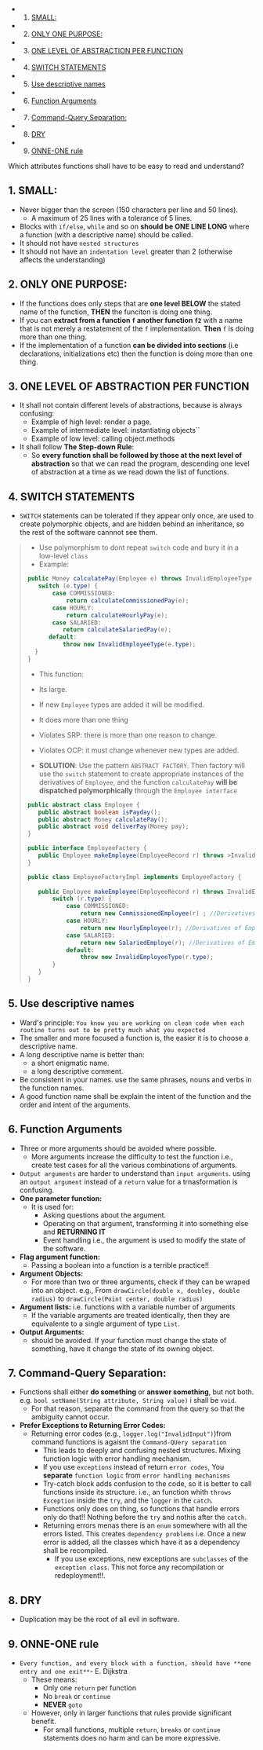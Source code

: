 <!-- vscode-markdown-toc -->
* 1. [SMALL:](#SMALL:)
* 2. [ONLY ONE PURPOSE:](#ONLYONEPURPOSE:)
* 3. [ONE LEVEL OF ABSTRACTION PER FUNCTION](#ONELEVELOFABSTRACTIONPERFUNCTION)
* 4. [SWITCH STATEMENTS](#SWITCHSTATEMENTS)
* 5. [Use descriptive names](#Usedescriptivenames)
* 6. [Function Arguments](#FunctionArguments)
* 7. [Command-Query Separation:](#Command-QuerySeparation:)
* 8. [DRY](#DRY)
* 9. [ONNE-ONE rule](#ONNE-ONErule)

<!-- vscode-markdown-toc-config
	numbering=true
	autoSave=true
	/vscode-markdown-toc-config -->
<!-- /vscode-markdown-toc -->

Which attributes functions shall have to be easy to read and understand?

##  1. <a name='SMALL:'></a>SMALL:
- Never bigger than the screen (150 characters per line and 50 lines).
  - A maximum of 25 lines with a tolerance of 5 lines.
- Blocks with `if/else`, `while` and so on **should be ONE LINE LONG** where a function (with a descriptive name) should be called.
- It should not have `nested structures`
- It should not have an `indentation level` greater than 2 (otherwise affects the understanding)

##  2. <a name='ONLYONEPURPOSE:'></a>ONLY ONE PURPOSE:

- If the functions does only steps that are **one level BELOW** the stated name of the function, **THEN** the funciton is doing one thing.
- If you can **extract from a function `f` another function `f2`** with a name that is not merely a restatement of the `f` implementation. **Then** `f` is doing more than one thing.
- If the implementation of a function **can be divided into sections** (i.e declarations, initializations etc) then the function is doing more than one thing.

##  3. <a name='ONELEVELOFABSTRACTIONPERFUNCTION'></a>ONE LEVEL OF ABSTRACTION PER FUNCTION
- It shall not contain different levels of abstractions, because is always confusing:
  - Example of high level: render a page.
  - Example of intermediate level: instantiating objects``
  - Example of low level: calling object.methods
- It shall follow **The Step-down Rule**:
  - So **every function shall be followed by those at the next level of abstraction** so that we can read the program, descending one level of abstraction at a time as we read down the list of functions.

##  4. <a name='SWITCHSTATEMENTS'></a>SWITCH STATEMENTS
- `SWITCH` statements can be tolerated if they appear only once, are used to create polymorphic objects, and are hidden behind an inheritance, so the rest of the software cannnot see them.
  
> - Use polymorphism to dont repeat `switch` code and bury it in a low-level `class`
> - Example:
>
>  ``` java
>  public Money calculatePay(Employee e) throws InvalidEmployeeType {
>     switch (e.type) {
>         case COMMISSIONED:
>             return calculateCommissionedPay(e);
>         case HOURLY:
>             return calculateHourlyPay(e);
>         case SALARIED:
>            return calculateSalariedPay(e);
>        default:
>            throw new InvalidEmployeeType(e.type);
>    }
>}
>  ```
>- This function:
>  - Its large.
>  - If new `Employee` types are added it will be modified.
>  - It does more than one thing
>  - Violates SRP: there is more than one reason to change.
>  - Violates OCP: it must change whenever new types are added.
>
> - **SOLUTION**: Use the pattern `ABSTRACT FACTORY`. Then factory will use the `switch` statement to create appropriate instances of the derivatives of `Employee`, and the function `calculatePay` **will be dispatched polymorphically** through the `Employee interface`
>
>``` java
>public abstract class Employee {
>    public abstract boolean isPayday();
>    public abstract Money calculatePay();
>    public abstract void deliverPay(Money pay);
>}
>
>public interface EmployeeFactory {
>    public Employee makeEmployee(EmployeeRecord r) throws >InvalidEmployeeType;
>}
>
>public class EmployeeFactoryImpl implements EmployeeFactory {
>    
>    public Employee makeEmployee(EmployeeRecord r) throws InvalidEmployeeType>{
>        switch (r.type) {
>            case COMMISSIONED:
>                return new CommissionedEmployee(r) ; //Derivatives of >Employee
>            case HOURLY:
>                return new HourlyEmployee(r); //Derivatives of Employee
>            case SALARIED:
>                return new SalariedEmploye(r); //Derivatives of Employee
>            default:
>                throw new InvalidEmployeeType(r.type);
>        }
>    }
>}
>```



##  5. <a name='Usedescriptivenames'></a>Use descriptive names

- Ward's principle: `You know you are working on clean code when each routine turns out to be pretty much what you expected`
- The smaller and more focused a function is, the easier it is to choose a descriptive name.
- A long descriptive name is better than:
  -  a short enigmatic name.
  - a long descriptive comment.
- Be consistent in your names. use the same phrases, nouns and verbs in the function names.
- A good function name shall be explain the intent of the function and the order and intent of the arguments.


##  6. <a name='FunctionArguments'></a>Function Arguments
- Three or more arguments should be avoided where possible.
  - More arguments increase the difficulty to test the function i.e., create test cases for all the various combinations of arguments.
- `Output arguments` are harder to understand than `input arguments`. using an `output argument` instead of a `return` value for a trnasformation is confusing.
- **One parameter function:** 
  - It is used for:
    - Asking questions about the argument.
    - Operating on that argument, transforming it into something else and **RETURNING IT**
    - Event handling i.e., the argument is used to modify the state of the software.
- **Flag argument function:**
  - Passing a boolean into a function is a terrible practice!!
- **Argument Objects:**
  - For more than two or three arguments, check if they can be wraped into an object. e.g., From `drawCircle(double x, doubley, double radius)` to `drawCircle(Point center, double radius)`
- **Argument lists:** i.e. functions with a variable number of arguments
  - If the variable arguments are treated identically, then they are equivalente to a single argument of type `List`.
- **Output Arguments:**
  - should be avoided. If your function must change the state of something, have it change the state of its owning object.
##  7. <a name='Command-QuerySeparation:'></a>Command-Query Separation:
- Functions shall either **do something** or **answer something**, but not both. e.g. `bool setName(String attribute, String value)` i shall be `void`.
  - For that reason, separate the command from the query so that the ambiguity cannot occur.
- **Prefer Exceptions to Returning Error Codes:**
  - Returning error codes (e.g., `logger.log("InvalidInput")`)from command functions is agaisnt the `Command-QUery separation`
    - This leads to deeply and confusing nested structures. Mixing function logic with error handling mechanism.
    - If you use `exceptions` instead of return `error codes`, You **separate** `function logic` from `error handling mechanisms`
    - Try-catch block adds confusion to the code, so it is better to call functions inside its structure. i.e., an function whith `throws Exception` inside the `try`, and the `logger` in the `catch`.
    - Functions only does on thing, so functions that handle errors only do that!! Nothing before the `try` and nothis after the `catch`.
    - Returning errors menas there is an `enum` somewhere with all the errors listed. This creates `dependency problems` i.e. Once a new error is added, all the classes which have it as a dependency shall be recompiled.
      - If you use exceptions, new exceptions are `subclasses` of the `exception class`. This not force any recompilation or redeployment!!.
##  8. <a name='DRY'></a>DRY
- Duplication may be the root of all evil in software.

##  9. <a name='ONNE-ONErule'></a>ONNE-ONE rule
- `Every function, and every block with a function, should have **one entry and one exit**`- E. Dijkstra
  - These means:
    - Only one `return` per function
    - No `break` or `continue`
    - **NEVER** `goto`
  - However, only in larger functions that rules provide significant benefit.
    - For small functions, multiple `return`, `breaks` or `continue` statements does no harm and can be more expressive.



































